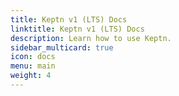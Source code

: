 ```yaml
---
title: Keptn v1 (LTS) Docs
linktitle: Keptn v1 (LTS) Docs
description: Learn how to use Keptn.
sidebar_multicard: true
icon: docs
menu: main
weight: 4
---
```

